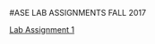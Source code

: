 #ASE LAB ASSIGNMENTS FALL 2017

<a href="https://github.com/shreyaabadri/CS5551_shreyaasridhar_labassignments/tree/master/Lab_assignment_1">Lab Assignment 1</a>

